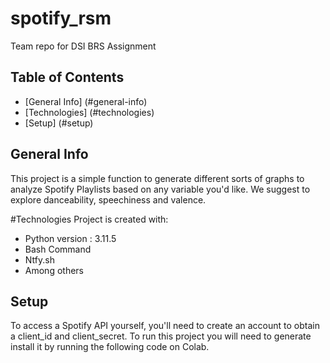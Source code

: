 # spotify_rsm
Team repo for DSI BRS Assignment
## Table of Contents
* [General Info] (#general-info)
* [Technologies] (#technologies)
* [Setup] (#setup)

## General Info
This project is a simple function to generate different sorts of graphs to analyze Spotify Playlists based on any variable you'd like. We suggest to explore danceability, speechiness and valence.

#Technologies
Project is created with:
* Python version : 3.11.5
* Bash Command
* Ntfy.sh
* Among others

## Setup 
To access a Spotify API yourself, you'll need to create an account to obtain a client_id and client_secret.
To run this project you will need to generate  install it by running the following code on Colab.

<!pip install git+https://github.com/user/yourteamrepo
from yourteamrepo import Analysis

analysis_obj = Analysis.Analysis('config.yml')
analysis_obj.load_data()

analysis_output = analysis_obj.compute_analysis()
print(analysis_output)

analysis_figure = analysis_obj.plot_data()>
